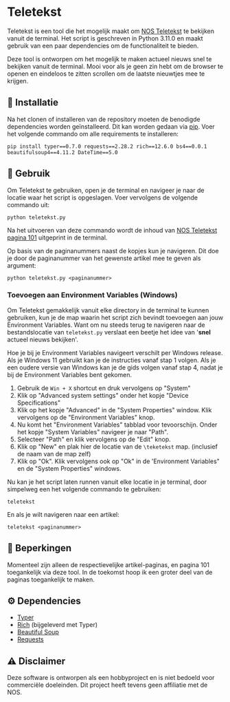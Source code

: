 # Teletekst
Teletekst is een tool die het mogelijk maakt om [NOS Teletekst](https://nos.nl/teletekst) te bekijken vanuit de terminal. Het script is geschreven in Python 3.11.0 en maakt gebruik van een paar dependencies om de functionaliteit te bieden. 

Deze tool is ontworpen om het mogelijk te maken actueel nieuws snel te bekijken vanuit de terminal. Mooi voor als je geen zin hebt om de browser te openen en eindeloos te zitten scrollen om de laatste nieuwtjes mee te krijgen.

## 🔨 Installatie
Na het clonen of installeren van de repository moeten de benodigde dependencies worden geïnstalleerd. Dit kan worden gedaan via [pip](https://pypi.org/project/pip/). Voer het volgende commando om alle requirements te installeren:

```
pip install typer==0.7.0 requests==2.28.2 rich==12.6.0 bs4==0.0.1 beautifulsoup4==4.11.2 DateTime==5.0
```

## 📖 Gebruik
Om Teletekst te gebruiken, open je de terminal en navigeer je naar de locatie waar het script is opgeslagen. Voer vervolgens de volgende commando uit:

```
python teletekst.py
```

Na het uitvoeren van deze commando wordt de inhoud van [NOS Teletekst pagina 101](https://nos.nl/teletekst#101) uitgeprint in de terminal. 

Op basis van de paginanummers naast de kopjes kun je navigeren. Dit doe je door de paginanummer van het gewenste artikel mee te geven als argument:

```
python teletekst.py <paginanummer>
```

### Toevoegen aan Environment Variables (Windows)

Om Teletekst gemakkelijk vanuit elke directory in de terminal te kunnen gebruiken, kun je de map waarin het script zich bevindt toevoegen aan jouw Environment Variables. Want om nu steeds terug te navigeren naar de bestandslocatie van `teletekst.py` verslaat een beetje het idee van '**snel** actueel nieuws bekijken'.

Hoe je bij je Environment Variables navigeert verschilt per Windows release. Als je Windows 11 gebruikt kan je de instructies vanaf stap 1 volgen. Als je een oudere versie van Windows kan je de gids volgen vanaf stap 4, nadat je bij de Environment Variables bent gekomen.

1. Gebruik de `Win + X` shortcut en druk vervolgens op "System"
2. Klik op "Advanced system settings" onder het kopje "Device Specifications"
3. Klik op het kopje "Advanced" in de "System Properties" window. Klik vervolgens op de "Environment Variables" knop.
4. Nu komt het "Environment Variables" tabblad voor tevoorschijn. Onder het kopje "System Variables" navigeer je naar "Path".
5. Selecteer "Path" en klik vervolgens op de "Edit" knop. 
6. Klik op "New" en plak hier de locatie van de `\teketekst` map. (inclusief de naam van de map zelf)
7. Klik op "Ok". Klik vervolgens ook op "Ok" in de 'Environment Variables" en de "System Properties" windows.

Nu kan je het script laten runnen vanuit elke locatie in je terminal, door simpelweg een het volgende commando te gebruiken:
```
teletekst
```
En als je wilt navigeren naar een artikel:
```
teletekst <paginanummer>
```

## 🚧 Beperkingen
Momenteel zijn alleen de respectievelijke artikel-paginas, en pagina 101 toegankelijk via deze tool. In de toekomst hoop ik een groter deel van de paginas toegankelijk te maken.

## ⚙️ Dependencies
- [Typer](https://typer.tiangolo.com/)
- [Rich](https://rich.readthedocs.io/en/stable/#) (bijgeleverd met Typer)
- [Beautiful Soup](https://pypi.org/project/beautifulsoup4/)
- [Requests](https://requests.readthedocs.io/)

## ⚠️ Disclaimer
Deze software is ontworpen als een hobbyproject en is niet bedoeld voor commerciële doeleinden. Dit project heeft tevens geen affiliatie met de NOS. 